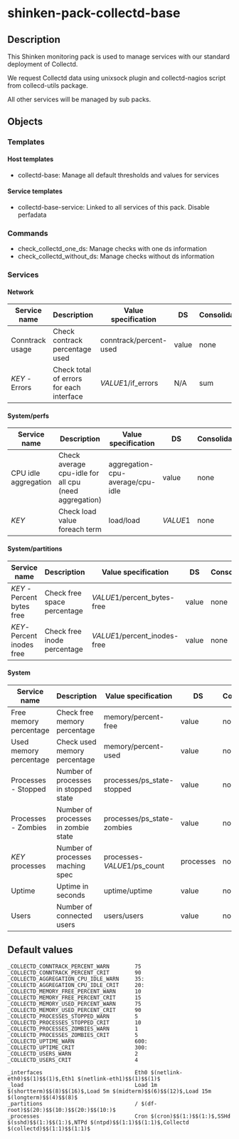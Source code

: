 # shinken-pack-collectd-base

## Description

This Shinken monitoring pack is used to manage services with our standard
deployment of Collectd.

We request Collectd data using unixsock plugin and collectd-nagios script from
collecd-utils package.

All other services will be managed by sub packs.

## Objects

### Templates

#### Host templates

* collectd-base: Manage all default thresholds and values for services

#### Service templates

* collectd-base-service: Linked to all services of this pack. Disable perfadata

### Commands

* check_collectd_one_ds: Manage checks with one ds information
* check_collectd_without_ds: Manage checks without ds information

### Services

#### Network

| Service name    | Description                              | Value specification    | DS    | Consolidation | Warning variable                       | Critical variable                      | Duplicate_foreach variable |
|-----------------|------------------------------------------|------------------------|-------|---------------|----------------------------------------|----------------------------------------|----------------------------|
| Conntrack usage | Check contrack percentage used           | conntrack/percent-used | value | none          | $_HOSTCOLLECTD_CONNTRACK_PERCENT_WARN$ | $_HOSTCOLLECTD_CONNTRACK_PERCENT_CRIT$ | N/A                        |
| $KEY$ - Errors  | Check total of errors for each interface | $VALUE1$/if_errors     | N/A   | sum           | $VALUE2$                               | $VALUE3$                               | _interfaces                |

#### System/perfs

| Service name         | Description                                           | Value specification              | DS       | Consolidation | Warning variable                          | Critical variable                         | Duplicate_foreach variable |
|----------------------|-------------------------------------------------------|----------------------------------|----------|---------------|-------------------------------------------|-------------------------------------------|----------------------------|
| CPU idle aggregation | Check average cpu-idle for all cpu (need aggregation) | aggregation-cpu-average/cpu-idle | value    | none          | $_HOSTCOLLECTD_AGGREGATION_CPU_IDLE_WARN$ | $_HOSTCOLLECTD_AGGREGATION_CPU_IDLE_CRIT$ | N/A                        |
| $KEY$                | Check load value foreach term                         | load/load                        | $VALUE1$ | none          | $VALUE2$                                  | $VALUE3$                                  |  _load                     |

#### System/partitions

| Service name               | Description                 | Value specification          | DS    | Consolidation | Warning variable | Critical variable | Duplicate_foreach variable |
|----------------------------|-----------------------------|------------------------------|-------|---------------|------------------|-------------------|----------------------------|
| $KEY$ - Percent bytes free | Check free space percentage | $VALUE1$/percent_bytes-free  | value | none          | $VALUE2$         | $VALUE3$          | _partitions                |
| $KEY$- Percent inodes free | Check free inode percentage | $VALUE1$/percent_inodes-free | value | none          | $VALUE4$         | $VALUE5$          | _partitions                |

#### System

| Service name           | Description                          | Value specification         | DS        | Consolidation | Warning variable                         | Critical variable                        | Duplicate_foreach variable |
|------------------------|--------------------------------------|-----------------------------|-----------|---------------|------------------------------------------|------------------------------------------|----------------------------|
| Free memory percentage | Check free memory percentage         | memory/percent-free         | value     | none          | $_HOSTCOLLECTD_MEMORY_FREE_PERCENT_WARN$ | $_HOSTCOLLECTD_MEMORY_FREE_PERCENT_CRIT$ | N/A                        |
| Used memory percentage | Check used memory percentage         | memory/percent-used         | value     | none          | $_HOSTCOLLECTD_MEMORY_USED_PERCENT_WARN$ | $_HOSTCOLLECTD_MEMORY_USED_PERCENT_CRIT$ | N/A                        |
| Processes - Stopped    | Number of processes in stopped state | processes/ps_state-stopped  | value     | none          | $_HOSTCOLLECTD_PROCESSES_ZOMBIES_WARN$   | $_HOSTCOLLECTD_PROCESSES_ZOMBIES_CRIT$   | N/A                        |
| Processes - Zombies    | Number of processes in zombie state  | processes/ps_state-zombies  | value     | none          | $_HOSTCOLLECTD_PROCESSES_ZOMBIES_WARN$   | $_HOSTCOLLECTD_PROCESSES_ZOMBIES_CRIT$   | N/A                        |
| $KEY$ processes        | Number of processes maching spec     | processes-$VALUE1$/ps_count | processes | none          | $VALUE2$                                 | $VALUE3$                                 | _processes                 |
| Uptime                 | Uptime in seconds                    | uptime/uptime               | value     | none          | $_HOSTCOLLECTD_UPTIME_WARN$              | $_HOSTCOLLECTD_UPTIME_CRIT$              | N/A                        |
| Users                  | Number of connected users            | users/users                 | value     | none          | $_HOSTCOLLECTD_USERS_WARN$               | $_HOSTCOLLECTD_USERS_CRIT$               | N/A                        |

## Default values

    _COLLECTD_CONNTRACK_PERCENT_WARN        75
    _COLLECTD_CONNTRACK_PERCENT_CRIT        90
    _COLLECTD_AGGREGATION_CPU_IDLE_WARN     35:
    _COLLECTD_AGGREGATION_CPU_IDLE_CRIT     20:
    _COLLECTD_MEMORY_FREE_PERCENT_WARN      10
    _COLLECTD_MEMORY_FREE_PERCENT_CRIT      15
    _COLLECTD_MEMORY_USED_PERCENT_WARN      75
    _COLLECTD_MEMORY_USED_PERCENT_CRIT      90
    _COLLECTD_PROCESSES_STOPPED_WARN        5
    _COLLECTD_PROCESSES_STOPPED_CRIT        10
    _COLLECTD_PROCESSES_ZOMBIES_WARN        1
    _COLLECTD_PROCESSES_ZOMBIES_CRIT        5
    _COLLECTD_UPTIME_WARN                   600:
    _COLLECTD_UPTIME_CRIT                   300:
    _COLLECTD_USERS_WARN                    2
    _COLLECTD_USERS_CRIT                    4

    _interfaces                             Eth0 $(netlink-eth0)$$(1)$$(1)$,Eth1 $(netlink-eth1)$$(1)$$(1)$
    _load                                   Load 1m $(shortterm)$$(8)$$(16)$,Load 5m $(midterm)$$(6)$$(12)$,Load 15m $(longterm)$$(4)$$(8)$
    _partitions                             / $(df-root)$$(20:)$$(10:)$$(20:)$$(10:)$
    _processes                              Cron $(cron)$$(1:)$$(1:)$,SSHd $(sshd)$$(1:)$$(1:)$,NTPd $(ntpd)$$(1:1)$$(1:1)$,Collectd $(collectd)$$(1:1)$$(1:1)$
